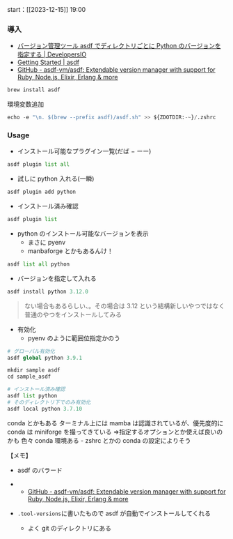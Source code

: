 start：[[2023-12-15]] 19:00

### 導入

- [バージョン管理ツール asdf でディレクトリごとに Python のバージョンを指定する | DevelopersIO](https://dev.classmethod.jp/articles/try-asdf-settings/)
- [Getting Started | asdf](https://asdf-vm.com/guide/getting-started.html#_3-install-asdf)
- [GitHub - asdf-vm/asdf: Extendable version manager with support for Ruby, Node.js, Elixir, Erlang & more](https://github.com/asdf-vm/asdf)

```python
brew install asdf
```

環境変数追加

```python
echo -e "\n. $(brew --prefix asdf)/asdf.sh" >> ${ZDOTDIR:-~}/.zshrc
```

### Usage

- インストール可能なプラグイン一覧(だば − ーー)

```python
asdf plugin list all
```

- 試しに python 入れる(一瞬)

```python
asdf plugin add python
```

- インストール済み確認

```python
asdf plugin list
```

- python のインストール可能なバージョンを表示
  - まさに pyenv
  - manbaforge とかもあるんけ！

```python
asdf list all python
```

- バージョンを指定して入れる

```python
asdf install python 3.12.0
```

> ない場合もあるらしい、。その場合は 3.12 という結構新しいやつではなく普通のやつをインストールしてみる

- 有効化
  - pyenv のように範囲位指定かのう

```python
# グローバル有効化
asdf global python 3.9.1

mkdir sample asdf
cd sample_asdf

# インストール済み確認
asdf list python
# そのディレクトリ下でのみ有効化
asdf local python 3.7.10
```

conda とかもある
ターミナル上には mamba は認識されているが、優先度的に conda は miniforge を撮ってきている
=>指定するオプションとか使えば良いのかも
色々 conda 環境ある - zshrc とかの conda の設定によりそう

【メモ】

- asdf のバラード
- - [GitHub - asdf-vm/asdf: Extendable version manager with support for Ruby, Node.js, Elixir, Erlang & more](https://github.com/asdf-vm/asdf#ballad-of-asdf)

- `.tool-versions`に書いたもので asdf が自動でインストールしてくれる
  - よく git のディレクトリにある
